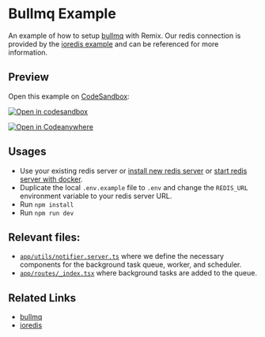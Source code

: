 # Bullmq Example

An example of how to setup [bullmq](https://github.com/taskforcesh/bullmq) with Remix. Our redis connection is provided by the [ioredis example](../ioredis) and can be referenced for more information.

## Preview

Open this example on [CodeSandbox](https://codesandbox.com):

[![Open in codesandbox](https://codesandbox.io/static/img/play-codesandbox.svg)](https://codesandbox.io/s/github/remix-run/examples/tree/main/bullmq-task-queue)

[![Open in Codeanywhere](https://codeanywhere.com/img/open-in-codeanywhere-btn.svg)](https://app.codeanywhere.com/#https://github.com/remix-run/examples)

## Usages

- Use your existing redis server or [install new redis server](https://redis.io/topics/quickstart) or [start redis server with docker](https://hub.docker.com/_/redis).
- Duplicate the local `.env.example` file to `.env` and change the `REDIS_URL` environment variable to your redis server URL.
- Run `npm install`
- Run `npm run dev`

## Relevant files:

- [`app/utils/notifier.server.ts`](./app/queues/notifier.server.ts) where we define the necessary components for the background task queue, worker, and scheduler.
- [`app/routes/_index.tsx`](./app/routes/_index.tsx) where background tasks are added to the queue.

## Related Links

- [bullmq](https://github.com/taskforcesh/bullmq)
- [ioredis](https://github.com/luin/ioredis)
